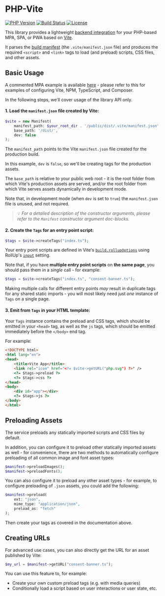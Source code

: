 # PHP-Vite

[![PHP Version](https://img.shields.io/badge/php-8.1%2B-blue.svg)](https://packagist.org/packages/mindplay/php-vite)
[![Build Status](https://github.com/mindplay-dk/php-vite/actions/workflows/ci.yml/badge.svg)](https://github.com/mindplay-dk/php-vite/actions/workflows/ci.yml)
[![License](https://img.shields.io/badge/license-MS--RL-green)](https://opensource.org/license/ms-rl-html)

This library provides a lightweight [backend integration](https://vitejs.dev/guide/backend-integration.html)
for your PHP-based MPA, SPA, or PWA based on [Vite](https://vitejs.dev/).

It parses the [build manifest](https://vitejs.dev/config/build-options#build-manifest) (the `.vite/manifest.json` file)
and produces the required `<script>` and `<link>` tags to load (and preload) scripts, CSS files, and other assets.

## Basic Usage

A commented MPA example is available [here](https://github.com/mindplay-dk/php-vite-mpa) -
please refer to this for examples of configuring Vite, NPM, TypeScript, and Composer.

In the following steps, we'll cover usage of the library API only.

#### 1. Load the `manifest.json` file created by Vite:

```php
$vite = new Manifest(
    manifest_path: $your_root_dir . '/public/dist/.vite/manifest.json',
    base_path: '/dist/',
    dev: false
);
```

The `manifest_path` points to the Vite `manifest.json` file created for the production build.

In this example, `dev` is `false`, so we'll be creating tags for the production assets.

The `base_path` is relative to your public web root - it is the root folder from which Vite's production assets are served, and/or the root folder from which Vite serves assets dynamically in development mode.

Note that, in development mode (when `dev` is set to `true`) the `manifest.json` file is unused, and not required.

> 💡 *For a detailed description of the constructor arguments, please refer to the `Manifest` constructor argument doc-blocks.*

#### 2. Create the `Tags` for an entry point script:

```php
$tags = $vite->createTags("index.ts");
```

Your entry point scripts are defined in Vite's [`build.rollupOptions`](https://vitejs.dev/config/build-options#build-rollupoptions) using RollUp's [`input`](https://rollupjs.org/configuration-options/#input) setting.

Note that, if you have **multiple entry point scripts** on **the same page**, you should pass them in a *single* call - for example:

```php
$tags = $vite->createTags("index.ts", "consent-banner.ts");
```

Making multiple calls for different entry points *may* result in duplicate tags for any shared static imports - you will most likely need just *one* instance of `Tags` on a single page.

#### 3. Emit from `Tags` in your HTML template:

Your `Tags` instance contains the preload and CSS tags, which should be emitted in
your `<head>` tag, as well as the `js` tags, which should be emitted immediately before
the `</body>` end tag.

For example:

```html
<!DOCTYPE html>
<html lang="en">
<head>
    <title>Vite App</title>
    <link rel="icon" href="<?= $vite->getURL("php.svg") ?>" />
    <?= $tags->preload ?>
    <?= $tags->css ?>
</head>
<body>
    <div id="app"></div>
    <?= $tags->js ?>
</body>
</html>
```

## Preloading Assets

The service preloads any statically imported scripts and CSS files by default.

In addition, you can configure it to preload other statically imported assets as well -
for convenience, there are two methods to automatically configure preloading of all
common image and font asset types:

```php
$manifest->preloadImages();
$manifest->preloadFonts();
```

You can also configure it to preload any other asset types - for example, to configure
preloading of `.json` assets, you could add the following:

```php
$manifest->preload(
    ext: "json",
    mime_type: "application/json",
    preload_as: "fetch"
);
```

Then create your tags as covered in the documentation above.

## Creating URLs

For advanced use cases, you can also directly get the URL for an asset published by Vite:

```php
$my_url = $manifest->getURL("consent-banner.ts");
```

You can use this feature to, for example:

* Create your own custom preload tags (e.g. with media queries)
* Conditionally load a script based on user interactions or user state, etc.
